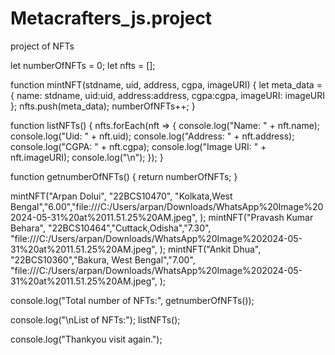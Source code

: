 # Metacrafters_js.project
project of NFTs

let numberOfNFTs = 0; 
let nfts = []; 


function mintNFT(stdname, uid, address, cgpa, imageURI) {
    let meta_data = {
        name: stdname,
        uid:uid,
        address:address,
        cgpa:cgpa,
        imageURI: imageURI
    };
    nfts.push(meta_data);
    numberOfNFTs++;
}

function listNFTs() {
    nfts.forEach(nft => {
        console.log("Name: " + nft.name);
        console.log("Uid: " + nft.uid);
        console.log("Address: " + nft.address);
        console.log("CGPA: " + nft.cgpa);
        console.log("Image URI: " + nft.imageURI);
        console.log("\n");
    });
}


function getnumberOfNFTs() {
    return numberOfNFTs;
}

mintNFT("Arpan Dolui", "22BCS10470", "Kolkata,West Bengal","6.00","file:///C:/Users/arpan/Downloads/WhatsApp%20Image%202024-05-31%20at%2011.51.25%20AM.jpeg", );
mintNFT("Pravash Kumar Behara", "22BCS10464","Cuttack,Odisha","7.30", "file:///C:/Users/arpan/Downloads/WhatsApp%20Image%202024-05-31%20at%2011.51.25%20AM.jpeg", );
mintNFT("Ankit Dhua", "22BCS10360","Bakura, West Bengal","7.00", "file:///C:/Users/arpan/Downloads/WhatsApp%20Image%202024-05-31%20at%2011.51.25%20AM.jpeg", );

console.log("Total number of NFTs:", getnumberOfNFTs());

console.log("\nList of NFTs:");
listNFTs();

console.log("Thankyou visit again.");
